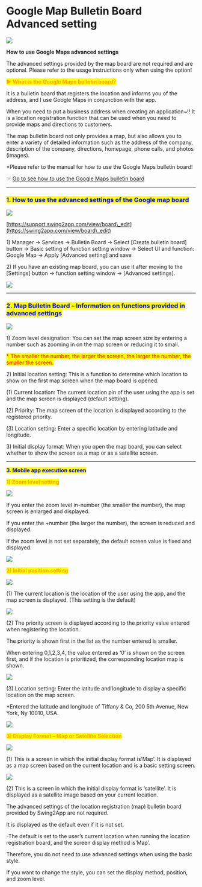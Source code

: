 # Google Map Bulletin Board Advanced setting

![](https://support.swing2app.com/wp-content/uploads/2020/11/locat\_maps.png)

**How to use Google Maps advanced settings**

The advanced settings provided by the map board are not required and are optional. Please refer to the usage instructions only when using the option!

<mark style="color:orange;">**▶ What is the Google Maps bulletin board?**</mark>

It is a bulletin board that registers the location and informs you of the address, and I use Google Maps in conjunction with the app.

When you need to put a business address when creating an application\~!! It is a location registration function that can be used when you need to provide maps and directions to customers.

The map bulletin board not only provides a map, but also allows you to enter a variety of detailed information such as the address of the company, description of the company, directions, homepage, phone calls, and photos (images).

\*Please refer to the manual for how to use the Google Maps bulletin board!

☞ [Go to see how to use the Google Maps bulletin board ](googlemap.md)

***

### <mark style="color:blue;">**1. How to use the advanced settings of the Google map board**</mark>

![](https://support.swing2app.com/wp-content/uploads/2020/11/Group-2430.png)

[https://support.swing2app.com/view/board\_edit](https://swing2app.com/view/board\_edit)

1\) Manager → Services → Bulletin Board → Select \[Create bulletin board] button → Basic setting of function setting window → Select UI and function: Google Map → Apply \[Advanced setting] and save

2\) If you have an existing map board, you can use it after moving to the \[Settings] button → function setting window → \[Advanced settings].

![](https://support.swing2app.com/wp-content/uploads/2020/11/Group-2431.png)

***

### <mark style="color:blue;">**2. Map Bulletin Board – Information on functions provided in advanced settings**</mark>

![](https://support.swing2app.com/wp-content/uploads/2020/11/Group-2432.png)

1\) Zoom level designation: You can set the map screen size by entering a number such as zooming in on the map screen or reducing it to small.

<mark style="color:red;">\* The smaller the number, the larger the screen, the larger the number, the smaller the screen.</mark>

2\) Initial location setting: This is a function to determine which location to show on the first map screen when the map board is opened.

(1) Current location: The current location pin of the user using the app is set and the map screen is displayed (default setting).

(2) Priority: The map screen of the location is displayed according to the registered priority.

(3) Location setting: Enter a specific location by entering latitude and longitude.

3\) Initial display format: When you open the map board, you can select whether to show the screen as a map or as a satellite screen.

***

<mark style="color:blue;">**3. Mobile app execution screen**</mark>

<mark style="color:orange;">**1) Zoom level setting**</mark>

![](https://support.swing2app.com/wp-content/uploads/2020/11/Group-2433.png)

If you enter the zoom level in-number (the smaller the number), the map screen is enlarged and displayed.

If you enter the +number (the larger the number), the screen is reduced and displayed.

If the zoom level is not set separately, the default screen value is fixed and displayed.

![](https://wp.swing2app.co.kr/wp-content/uploads/2020/09/%EC%BA%A1%EC%B2%9833.png)

<mark style="color:orange;">**2) Initial position setting**</mark>

![](https://support.swing2app.com/wp-content/uploads/2020/11/Group-2447.png)

(1) The current location is the location of the user using the app, and the map screen is displayed. (This setting is the default)

![](https://support.swing2app.com/wp-content/uploads/2020/11/Group-2448.png)

(2) The priority screen is displayed according to the priority value entered when registering the location.

The priority is shown first in the list as the number entered is smaller.

When entering 0,1,2,3,4, the value entered as ‘0’ is shown on the screen first, and if the location is prioritized, the corresponding location map is shown.

![](https://support.swing2app.com/wp-content/uploads/2020/11/Group-2449.png)

(3) Location setting: Enter the latitude and longitude to display a specific location on the map screen.

\*Entered the latitude and longitude of Tiffany & Co, 200 5th Avenue, New York, Ny 10010, USA.

![](https://wp.swing2app.co.kr/wp-content/uploads/2020/09/%EC%BA%A1%EC%B2%9833.png)

<mark style="color:orange;">**3) Display Format – Map or Satellite Selection**</mark>

![](https://support.swing2app.com/wp-content/uploads/2020/11/Group-2450.png)

(1) This is a screen in which the initial display format is’Map’. It is displayed as a map screen based on the current location and is a basic setting screen.

![](https://support.swing2app.com/wp-content/uploads/2020/11/Group-2451.png)

(2) This is a screen in which the initial display format is ‘satellite’. It is displayed as a satellite image based on your current location.

The advanced settings of the location registration (map) bulletin board provided by Swing2App are not required.

It is displayed as the default even if it is not set.

\-The default is set to the user’s current location when running the location registration board, and the screen display method is’Map’.

Therefore, you do not need to use advanced settings when using the basic style.

If you want to change the style, you can set the display method, position, and zoom level.
